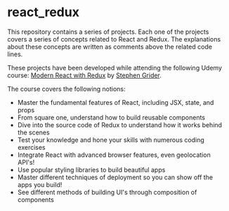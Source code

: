 # react_redux
This repository contains a series of projects. Each one of the projects covers a series of concepts related to React and Redux.
The explanations about these concepts are written as comments above the related code lines.

These projects have been developed while attending the following Udemy course: <a href="https://www.udemy.com/course/react-redux/">Modern React with Redux</a> by <a href="https://github.com/StephenGrider">Stephen Grider</a>.

The course covers the following notions:

<ul>
<li>Master the fundamental features of React, including JSX, state, and props</li>

<li>From square one, understand how to build reusable components</li>

<li>Dive into the source code of Redux to understand how it works behind the scenes</li>

<li>Test your knowledge and hone your skills with numerous coding exercises</li>

<li>Integrate React with advanced browser features, even geolocation API's!</li>

<li>Use popular styling libraries to build beautiful apps</li>

<li>Master different techniques of deployment so you can show off the apps you build!</li>

<li>See different methods of building UI's through composition of components</li>
</ul>

